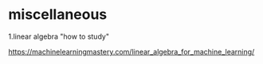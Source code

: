 # miscellaneous
1.linear algebra "how to study"

https://machinelearningmastery.com/linear_algebra_for_machine_learning/

